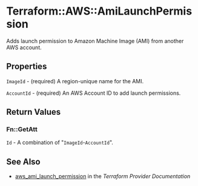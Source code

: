 # Terraform::AWS::AmiLaunchPermission

Adds launch permission to Amazon Machine Image (AMI) from another AWS account.

## Properties

`ImageId` - (required) A region-unique name for the AMI.

`AccountId` - (required) An AWS Account ID to add launch permissions.


## Return Values

### Fn::GetAtt

`Id` - A combination of "`ImageId`-`AccountId`".

## See Also

* [aws_ami_launch_permission](https://www.terraform.io/docs/providers/aws/r/ami_launch_permission.html) in the _Terraform Provider Documentation_